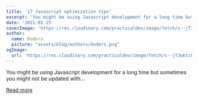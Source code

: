 ```yaml
---
title: '17 Javascript optimization tips'
excerpt: 'You might be using Javascript development for a long time but sometimes you might not be updated with...'
date: '2021-01-25'
coverImage: 'https://res.cloudinary.com/practicaldev/image/fetch/s--jT3wktcF--/c_imagga_scale,f_auto,fl_progressive,h_420,q_auto,w_1000/https://dev-to-uploads.s3.amazonaws.com/i/ejezjwd81ld46em12d9f.jpg'
author:
  name: Koders
  picture: "assets/blog/authors/koders.png"
ogImage:
  url: 'https://res.cloudinary.com/practicaldev/image/fetch/s--jT3wktcF--/c_imagga_scale,f_auto,fl_progressive,h_420,q_auto,w_1000/https://dev-to-uploads.s3.amazonaws.com/i/ejezjwd81ld46em12d9f.jpg'
---
```


You might be using Javascript development for a long time but sometimes you might not be updated with...

[Read more](https://dev.to/blessingartcreator/17-javascript-optimization-tips-3gil)
